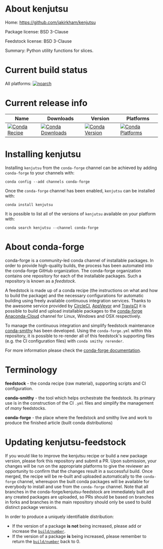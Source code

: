 About kenjutsu
==============

Home: https://github.com/jakirkham/kenjutsu

Package license: BSD 3-Clause

Feedstock license: BSD 3-Clause

Summary: Python utility functions for slices.



Current build status
====================

All platforms:
[![noarch](https://img.shields.io/circleci/project/github/conda-forge/kenjutsu-feedstock/master.svg?label=noarch)](https://circleci.com/gh/conda-forge/kenjutsu-feedstock)

Current release info
====================

| Name | Downloads | Version | Platforms |
| --- | --- | --- | --- |
| [![Conda Recipe](https://img.shields.io/badge/recipe-kenjutsu-green.svg)](https://anaconda.org/conda-forge/kenjutsu) | [![Conda Downloads](https://img.shields.io/conda/dn/conda-forge/kenjutsu.svg)](https://anaconda.org/conda-forge/kenjutsu) | [![Conda Version](https://img.shields.io/conda/vn/conda-forge/kenjutsu.svg)](https://anaconda.org/conda-forge/kenjutsu) | [![Conda Platforms](https://img.shields.io/conda/pn/conda-forge/kenjutsu.svg)](https://anaconda.org/conda-forge/kenjutsu) |

Installing kenjutsu
===================

Installing `kenjutsu` from the `conda-forge` channel can be achieved by adding `conda-forge` to your channels with:

```
conda config --add channels conda-forge
```

Once the `conda-forge` channel has been enabled, `kenjutsu` can be installed with:

```
conda install kenjutsu
```

It is possible to list all of the versions of `kenjutsu` available on your platform with:

```
conda search kenjutsu --channel conda-forge
```


About conda-forge
=================

conda-forge is a community-led conda channel of installable packages.
In order to provide high-quality builds, the process has been automated into the
conda-forge GitHub organization. The conda-forge organization contains one repository
for each of the installable packages. Such a repository is known as a *feedstock*.

A feedstock is made up of a conda recipe (the instructions on what and how to build
the package) and the necessary configurations for automatic building using freely
available continuous integration services. Thanks to the awesome service provided by
[CircleCI](https://circleci.com/), [AppVeyor](http://www.appveyor.com/)
and [TravisCI](https://travis-ci.org/) it is possible to build and upload installable
packages to the [conda-forge](https://anaconda.org/conda-forge)
[Anaconda-Cloud](http://docs.anaconda.org/) channel for Linux, Windows and OSX respectively.

To manage the continuous integration and simplify feedstock maintenance
[conda-smithy](http://github.com/conda-forge/conda-smithy) has been developed.
Using the ``conda-forge.yml`` within this repository, it is possible to re-render all of
this feedstock's supporting files (e.g. the CI configuration files) with ``conda smithy rerender``.

For more information please check the [conda-forge documentation](https://conda-forge.org/docs/).

Terminology
===========

**feedstock** - the conda recipe (raw material), supporting scripts and CI configuration.

**conda-smithy** - the tool which helps orchestrate the feedstock.
                   Its primary use is in the construction of the CI ``.yml`` files
                   and simplify the management of *many* feedstocks.

**conda-forge** - the place where the feedstock and smithy live and work to
                  produce the finished article (built conda distributions)


Updating kenjutsu-feedstock
===========================

If you would like to improve the kenjutsu recipe or build a new
package version, please fork this repository and submit a PR. Upon submission,
your changes will be run on the appropriate platforms to give the reviewer an
opportunity to confirm that the changes result in a successful build. Once
merged, the recipe will be re-built and uploaded automatically to the
`conda-forge` channel, whereupon the built conda packages will be available for
everybody to install and use from the `conda-forge` channel.
Note that all branches in the conda-forge/kenjutsu-feedstock are
immediately built and any created packages are uploaded, so PRs should be based
on branches in forks and branches in the main repository should only be used to
build distinct package versions.

In order to produce a uniquely identifiable distribution:
 * If the version of a package **is not** being increased, please add or increase
   the [``build/number``](http://conda.pydata.org/docs/building/meta-yaml.html#build-number-and-string).
 * If the version of a package **is** being increased, please remember to return
   the [``build/number``](http://conda.pydata.org/docs/building/meta-yaml.html#build-number-and-string)
   back to 0.